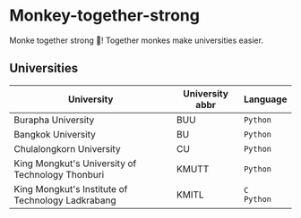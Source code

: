 # Monkey-together-strong
Monke together strong :monkey:! 
Together monkes make universities easier.

## Universities
University | University abbr | Language
-----------|----------|----------
Burapha University | BUU | `Python`
Bangkok University | BU | `Python`
Chulalongkorn University| CU | `Python`
King Mongkut's University of Technology Thonburi | KMUTT | `Python`
King Mongkut's Institute of Technology Ladkrabang | KMITL| `C`</br>`Python`
